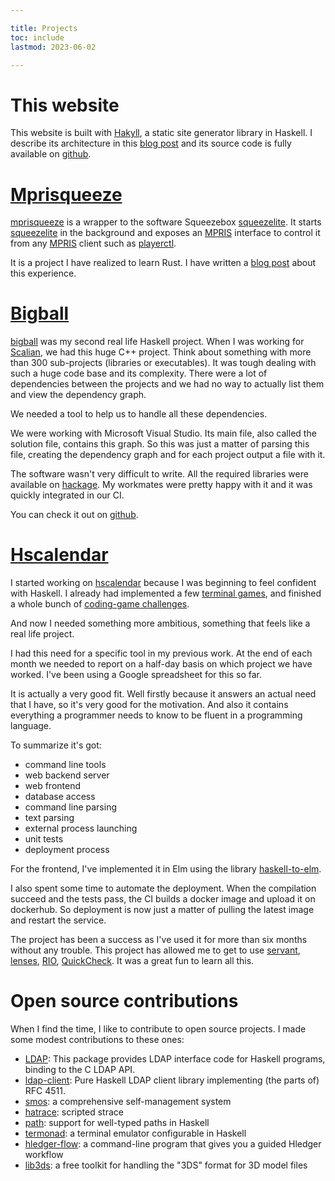 ```yaml
---

title: Projects
toc: include
lastmod: 2023-06-02

---
```


# This website

This website is built with [Hakyll](https://jaspervdj.be/hakyll/), a static
site generator library in Haskell. I describe its architecture in this [blog
post](/posts/2021-02-22-This_website_is_generated_by_Hakyll.html) and its
source code is fully available on
[github](https://github.com/jecaro/jeancharles.quillet).

# [Mprisqueeze](https://github.com/jecaro/mprisqueeze)

[mprisqueeze] is a wrapper to the software Squeezebox [squeezelite]. It starts 
[squeezelite] in the background and exposes an [MPRIS] interface to control it 
from any [MPRIS] client such as [playerctl].

It is a project I have realized to learn Rust. I have written a [blog 
post][mpris-post] about this experience.

# [Bigball](https://github.com/jecaro/bigball)

[bigball](https://github.com/jecaro/bigball) was my second real life Haskell
project. When I was working for [Scalian](https://www.scalian.com), we had this
huge C++ project. Think about something with more than 300 sub-projects
(libraries or executables). It was tough dealing with such a huge code base and
its complexity. There were a lot of dependencies between the projects and we
had no way to actually list them and view the dependency graph.

We needed a tool to help us to handle all these dependencies.

We were working with Microsoft Visual Studio. Its main file, also called the
solution file, contains this graph. So this was just a matter of parsing this
file, creating the dependency graph and for each project output a file with it.

The software wasn't very difficult to write. All the required libraries were
available on [hackage](https://hackage.haskell.org/). My workmates were pretty
happy with it and it was quickly integrated in our CI.

You can check it out on
[github](https://github.com/jecaro/bigball).

# [Hscalendar](https://github.com/jecaro/hscalendar)

I started working on [hscalendar](https://github.com/jecaro/hscalendar) because
I was beginning to feel confident with Haskell. I already had implemented a few
[terminal games](https://github.com/jecaro/haskell-games), and finished a whole
bunch of [coding-game challenges](https://github.com/jecaro/codinggame-haskell).

And now I needed something more ambitious, something that feels like a real
life project.

I had this need for a specific tool in my previous work. At the end of each
month we needed to report on a half-day basis on which project we have worked.
I've been using a Google spreadsheet for this so far.

It is actually a very good fit. Well firstly because it answers an actual need
that I have, so it's very good for the motivation. And also it contains
everything a programmer needs to know to be fluent in a programming language.

To summarize it's got:

* command line tools
* web backend server
* web frontend
* database access
* command line parsing
* text parsing
* external process launching
* unit tests
* deployment process

For the frontend, I've implemented it in Elm using the library
[haskell-to-elm](https://github.com/folq/haskell-to-elm).

I also spent some time to automate the deployment. When the compilation succeed
and the tests pass, the CI builds a docker image and upload it on dockerhub. So
deployment is now just a matter of pulling the latest image and restart the
service.

The project has been a success as I've used it for more than six months without
any trouble. This project has allowed me to get to use
[servant](https://docs.servant.dev/en/stable/),
[lenses](https://hackage.haskell.org/package/lens),
[RIO](https://hackage.haskell.org/package/rio),
[QuickCheck](https://hackage.haskell.org/package/QuickCheck). It was a great
fun to learn all this.

# Open source contributions

When I find the time, I like to contribute to open source projects. I made some
modest contributions to these ones:

* [LDAP](https://github.com/ezyang/ldap-haskell): This package provides LDAP 
  interface code for Haskell programs, binding to the C LDAP API.
* [ldap-client](https://github.com/alasconnect/ldap-client): Pure Haskell LDAP
  client library implementing (the parts of) RFC 4511.
* [smos](https://github.com/NorfairKing/smos): a comprehensive self-management
  system
* [hatrace](https://github.com/nh2/hatrace): scripted strace
* [path](https://github.com/commercialhaskell/path): support for well-typed
  paths in Haskell
* [termonad](https://github.com/cdepillabout/termonad): a terminal emulator
  configurable in Haskell
* [hledger-flow](https://github.com/apauley/hledger-flow): a command-line
  program that gives you a guided Hledger workflow
* [lib3ds](https://github.com/hoopoe/lib3ds): a free toolkit for handling the
  "3DS" format for 3D model files

[LMS]: https://github.com/Logitech/slimserver
[MPRIS]: https://specifications.freedesktop.org/mpris-spec/latest/
[mpris-post]:/posts/2023-06-01-A-perfect-pet-project-to-learn-Rust.html
[mprisqueeze]: https://github.com/jecaro/mprisqueeze
[playerctl]: https://github.com/altdesktop/playerctl
[squeezelite]: https://github.com/ralph-irving/squeezelite

